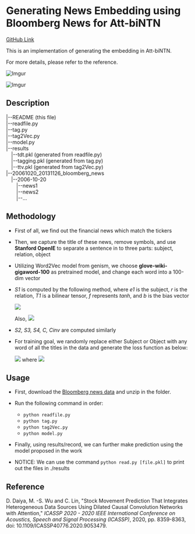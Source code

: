 # Generating News Embedding using Bloomberg News for Att-biNTN

[GitHub Link](https://github.com/itsalicelee/News_Embedding_For_Att-biNTN)

This is an implementation of generating the embedding in Att-biNTN.

For more details, please refer to the reference.

![Imgur](https://i.imgur.com/12oa9WF.png)

![Imgur](https://i.imgur.com/XO053aX.png)

## Description


|--README (this file) <br />
|--readfile.py <br /> 
|--tag.py <br />
|--tag2Vec.py <br />
|--model.py <br />
|--results <br />
&emsp;|--tdt.pkl (generated from readfile.py) <br />
&emsp;|--tagging.pkl (generated from tag.py) <br />
&emsp;|--ttv.pkl  (generated from tag2Vec.py) <br />
|--20061020_20131126_bloomberg_news <br />
&emsp;|--2006-10-20 <br />
&emsp;&emsp;|--news1 <br />
&emsp;&emsp;|--news2 <br />
&emsp;&emsp;|--... <br /> 

## Methodology

- First of all, we find out the financial news which match the tickers

- Then, we capture the title of these news, remove symbols, and use **Stanford OpenIE** to separate a sentence in to three parts: subject, relation, object

- Utilizing Word2Vec model from genism, we choose **glove-wiki-gigaword-100** as pretrained model, and change each word into a 100-dim vector

- *S1* is computed by the following method, where *e1* is the subject, *r* is the relation, *T1* is a bilinear tensor, *f* represents *tanh*, and *b* is the bias vector

    <img src="https://render.githubusercontent.com/render/math?math=S_1 = f(e_1^TT_1^{[1:k]}r %2B W\begin{bmatrix} e_1 \\r  \end{bmatrix} %2B b)">
    
    Also, 
    <img src="https://render.githubusercontent.com/render/math?math=g(E_1, R) = g(S_1) = U^TS_1">


- *S2, S3, S4, C, Cinv* are computed similarly

- For training goal, we randomly replace either Subject or Object with any word of all the titles in the data and generate the loss function as below:
  
    <img src="https://render.githubusercontent.com/render/math?math=L=max(0, 1-G(E)+G(E^r )) %2B \lambda||\phi||_2^2">
    where 
    <img src="https://render.githubusercontent.com/render/math?math=G(E)=g(C) %2B g(C_{inv} )">

## Usage

- First, download the [Bloomberg news data](https://github.com/philipperemy/financial-news-dataset) and unzip in the folder.
- Run the following command in order:
  - ``python readfile.py``
  - ```python tag.py```
  - ```python tag2Vec.py```
  - ```python model.py ```

- Finally, using results/record, we can further make prediction using the model proposed in the work
- NOTICE: We can use the command ```python read.py [file.pkl]``` to print out the files in ./results

## Reference

D. Daiya, M. -S. Wu and C. Lin, "Stock Movement Prediction That Integrates Heterogeneous Data Sources Using Dilated Causal Convolution Networks with Attention," *ICASSP 2020 - 2020 IEEE International Conference on Acoustics, Speech and Signal Processing (ICASSP)*, 2020, pp. 8359-8363, doi: 10.1109/ICASSP40776.2020.9053479.
